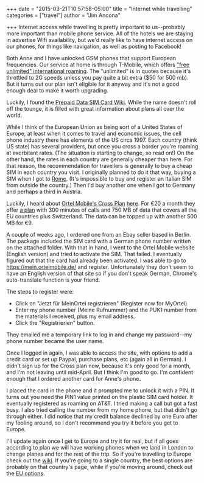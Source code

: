 +++
date = "2015-03-21T10:57:58-05:00"
title = "Internet while travelling"
categories = ["travel"]
author = "Jim Ancona"

+++
Internet access while travelling is pretty important to us--probably
more important than mobile phone service. All of the hotels we are
staying in advertise Wifi availability, but we'd really like to have
internet access on our phones, for things like navigation, as well as
posting to Facebook!

Both Anne and I have unlocked GSM phones that support European
frequencies. Our service at home is through T-Mobile, which offers
["free unlimited" international roaming](http://www.t-mobile.com/simple-choice-international-plans.html). The
"unlimited" is in quotes because it's throttled to 2G speeds unless
you pay quite a bit extra ($50 for 500 mb). But it turns out our plan
isn't eligible for it anyway and it's not a good enough deal to make
it worth upgrading.

Luckily, I found the
[Prepaid Data SIM Card Wiki](http://prepaid-data-sim-card.wikia.com/wiki/Prepaid_SIM_with_data). While
the name doesn't roll off the tounge, it is filled with great
information about plans all over the world.

While I think of the European Union as being sort of a United States
of Europe, at least when it comes to travel and economic issues, the
cell phone industry there has elements of the US circa 1997. Each country
(think US state) has several providers, but once you cross a border
you're roaming at exorbitant rates. (The situation is starting to
change, so read on!) On the other hand, the rates in
each country are generally cheaper than here. For that reason, the
recommendation for travellers is generally to buy a cheap SIM in each
country you visit. I originally planned to do it that way, buying a
SIM when I got to [Rome](/travel/Rome-Planning). (It's impossible to buy and register an Italian
SIM from outside the country.) Then I'd buy another one when I got to
Germany and perhaps a third in Austria.

Luckily, I heard about
[Ortel Mobile's Cross Plan](http://www.ortelmobile.de/en/crosseurope.html)
[here](http://www.bimmerfest.com/forums/showpost.php?p=8944186&postcount=11). For
€20 a month they offer
[a plan](http://prepaid-data-sim-card.wikia.com/wiki/European_Union#Ortel_mobile_Germany_with_Cross_option)
with 300 minutes of calls and 750 MB of data that covers all the EU
countries plus Switzerland. The data can be topped
up with another 500 MB for €9.

A couple of weeks ago, I ordered one from an Ebay seller based in
Berlin. The package included the SIM card with a German phone number
written on the attached folder. With that in hand, I went to the Ortel
Mobile website (English version) and tried to activate the SIM. That
failed. I eventually figured out that the card had already been
activated. I was able to go to https://mein.ortelmobile.de/ and
register. Unfortunately they don't seem to have an English version of
that site so if you don't speak German, Chrome's auto-translate
function is your friend.

The steps to register were:

* Click on "Jetzt für MeinOrtel registrieren" (Register now for MyOrtel)
* Enter my phone number (Meine Rufnummer) and the PUK1 number from the materials I received, plus my email address.
* Click the "Registrierien" button.

They emailed me a temporary link to log in and change my password--my
phone number became the user name.

Once I logged in again, I was able to access the site, with options to
add a credit card or set up Paypal, purchase plans, etc (again all in
German). I didn't sign up for the Cross plan now, because it's only
good for a month, and I'm not leaving until mid-April. But I think I'm
good to go. I'm confident enough that I ordered another card for
Anne's phone.

I placed the card in the phone and it prompted me to unlock it with a
PIN. It turns out you need the PIN1 value printed on the plastic SIM
card holder. It eventually registered as roaming on AT&T. I tried
making a call but got a fast busy. I also tried calling the number
from my home phone, but that didn't go through either. I did notice
that my credit balance declined by one Euro after my fooling around,
so I don't recommend you try it before you get to Europe.

I'll update again once I get to Europe and try it for real, but if all
goes according to plan we will have working phones when we land in
London to change planes and for the rest of the trip. So if you're
travelling to Europe check out the
[wiki](http://prepaid-data-sim-card.wikia.com/wiki/Prepaid_SIM_with_data). If
you're going to a single country, the best options are probably on
that country's page, while if you're moving around, check out the
[EU options](http://prepaid-data-sim-card.wikia.com/wiki/European_Union). 


